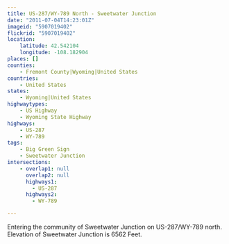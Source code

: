 ```yaml
---
title: US-287/WY-789 North - Sweetwater Junction
date: "2011-07-04T14:23:01Z"
imageid: "5907019402"
flickrid: "5907019402"
location:
    latitude: 42.542104
    longitude: -108.182904
places: []
counties:
    - Fremont County|Wyoming|United States
countries:
    - United States
states:
    - Wyoming|United States
highwaytypes:
    - US Highway
    - Wyoming State Highway
highways:
    - US-287
    - WY-789
tags:
    - Big Green Sign
    - Sweetwater Junction
intersections:
    - overlap1: null
      overlap2: null
      highways1:
        - US-287
      highways2:
        - WY-789

---
```

Entering the community of Sweetwater Junction on US-287/WY-789 north.  Elevation of Sweetwater Junction is 6562 Feet.